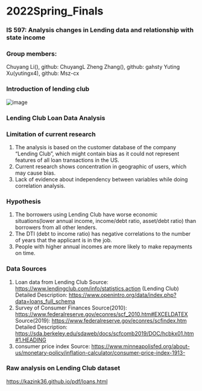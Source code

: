 # 2022Spring_Finals
### IS 597: Analysis changes in Lending data and relationship with state income
### Group members: 
Chuyang Li(), github: ChuyangL
Zheng Zhang(), github: gahsty 
Yuting Xu(yutingx4), github: Msz-cx

### Introduction of lending club
![image](https://user-images.githubusercontent.com/54805284/166623043-b7d1802a-7600-40db-8a57-bcdd6c17012a.png)

### Lending Club Loan Data Analysis


### Limitation of current research
1. The analysis is based on the customer database of the company “Lending Club”, which might contain bias as it could not represent features of all loan transactions in the US. 
2. Current research shows concentration in geographic of users, which may cause bias.
3. Lack of evidence about independency between variables while doing correlation analysis.

### Hypothesis
1. The borrowers using Lending Club have worse economic situations(lower annual income, income/debt ratio, asset/debt ratio) than borrowers from all other lenders.
2. The DTI (debt to income ratio) has negative correlations to the number of years that the applicant is in the job.
3. People with higher annual incomes are more likely to make repayments on time.

### Data Sources
1. Loan data from Lending Club
Source: https://www.lendingclub.com/info/statistics.action (Lending Club)
Detailed Description: https://www.openintro.org/data/index.php?data=loans_full_schema
2. Survey of Consumer Finances
Source(2010): https://www.federalreserve.gov/econres/scf_2010.htm#EXCELDATEX
Source(2019): https://www.federalreserve.gov/econres/scfindex.htm
Detailed Description: https://sda.berkeley.edu/sdaweb/docs/scfcomb2019/DOC/hcbkx01.htm#1.HEADING
3. consumer price index
Source: https://www.minneapolisfed.org/about-us/monetary-policy/inflation-calculator/consumer-price-index-1913-

### Raw analysis on Lending Club dataset
https://kazink36.github.io/pdf/loans.html

